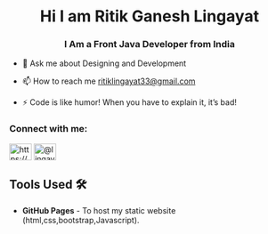 <h1 align="center">Hi I am Ritik Ganesh Lingayat</h1>
<h3 align="center">I Am a Front Java Developer from India</h3>









  






- 💬 Ask me about Designing and Development

- 📫 How to reach me ritiklingayat33@gmail.com

- ⚡ Code is like humor! When you have to explain it, it’s bad!









<h3 align="left">Connect with me:</h3>
<p align="left">
<a href="https://www.linkedin.com/in/ritik-lingayat/" target="blank"><img align="center" src="https://raw.githubusercontent.com/rahuldkjain/github-profile-readme-generator/master/src/images/icons/Social/linked-in-alt.svg" alt="https://www.linkedin.com/in/ayush-lingayat/" height="30" width="40" /></a>
<a href="https://www.hackerrank.com/ritiklingayat33?hr_r=1" target="blank"><img align="center" src="https://raw.githubusercontent.com/rahuldkjain/github-profile-readme-generator/master/src/images/icons/Social/hackerrank.svg" alt="@lingayatayush3" height="30" width="40" /></a>
</p>








## Tools Used 🛠️
* <b>GitHub Pages</b> - To host my static website (html,css,bootstrap,Javascript).
